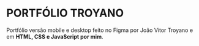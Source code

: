 # PORTFÓLIO TROYANO
Portfólio versão mobile e desktop feito no Figma por João Vitor Troyano e em <b>HTML, CSS e JavaScript por mim</b>.
